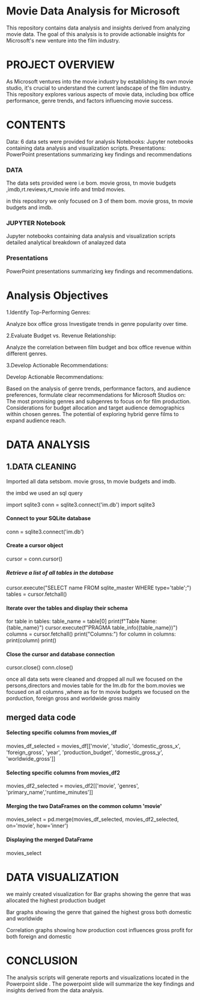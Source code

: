 # Movie Data Analysis for Microsoft
This repository contains data analysis and insights derived from analyzing movie data. The goal of this analysis is to provide actionable insights for Microsoft's new venture into the film industry.

# PROJECT OVERVIEW
As Microsoft ventures into the movie industry by establishing its own movie studio, it's crucial to understand the current landscape of the film industry. This repository explores various aspects of movie data, including box office performance, genre trends, and factors influencing movie success.

# CONTENTS
Data: 6 data sets were provided for analysis 
Notebooks: Jupyter notebooks containing data analysis and visualization scripts.
Presentations: PowerPoint presentations summarizing key findings and recommendations

### DATA
The data sets provided were i.e bom. movie gross, tn movie budgets ,imdb,rt.reviews,rt_movie info and tmbd movies.

in this repository we only focused on 3 of them  bom. movie gross, tn movie budgets and imdb.

### JUPYTER Notebook
Jupyter notebooks containing data analysis and visualization scripts
detailed analytical breakdown of analayzed data 

### Presentations
 PowerPoint presentations summarizing key findings and recommendations.

# Analysis Objectives
1.Identify Top-Performing Genres:

Analyze box office gross 
Investigate trends in genre popularity over time.

2.Evaluate Budget vs. Revenue Relationship:

Analyze the correlation between film budget and box office revenue within different genres.

3.Develop Actionable Recommendations:

Develop Actionable Recommendations:

Based on the analysis of genre trends, performance factors, and audience preferences,
formulate clear recommendations for Microsoft Studios on:
The most promising genres and subgenres to focus on for film production.
Considerations for budget allocation and target audience demographics within chosen genres.
The potential of exploring hybrid genre films to expand audience reach.


# DATA ANALYSIS 
 ## 1.DATA CLEANING 
 Imported all data setsbom. movie gross, tn movie budgets and imdb.
 
 the imbd we used an sql query 

 import sqlite3
conn = sqlite3.connect('im.db')
import sqlite3

#### Connect to your SQLite database
conn = sqlite3.connect('im.db')

#### Create a cursor object
cursor = conn.cursor()

##### Retrieve a list of all tables in the database
cursor.execute("SELECT name FROM sqlite_master WHERE type='table';")
tables = cursor.fetchall()

#### Iterate over the tables and display their schema
for table in tables:
    table_name = table[0]
    print(f"Table Name: {table_name}")
    cursor.execute(f"PRAGMA table_info({table_name})")
    columns = cursor.fetchall()
    print("Columns:")
    for column in columns:
        print(column)
    print()

#### Close the cursor and database connection
cursor.close()
conn.close()

 
once all data sets were cleaned and dropped all null 
we focused on the persons,directors and movies table for the Im.db 
for the bom.movies we focused on all columns ,where as for  tn movie budgets we focused on the porduction, foreign gross and worldwide gross mainly 

## merged data code

#### Selecting specific columns from movies_df
movies_df_selected = movies_df[['movie', 'studio', 'domestic_gross_x', 'foreign_gross', 'year', 'production_budget', 'domestic_gross_y', 'worldwide_gross']]

#### Selecting specific columns from movies_df2
movies_df2_selected = movies_df2[['movie', 'genres', 'primary_name','runtime_minutes']]

#### Merging the two DataFrames on the common column 'movie'
movies_select = pd.merge(movies_df_selected, movies_df2_selected, on='movie', how='inner')

#### Displaying the merged DataFrame
movies_select

# DATA VISUALIZATION 
we mainly created visualization  for 
Bar graphs showing the genre that was allocated the highest production budget 
 
 Bar graphs showing the genre that gained the highest gross both domestic and worldwide


 Correlation  graphs showing how production cost influences gross profit for both  foreign and domestic 



 # CONCLUSION
 The analysis scripts will generate reports and visualizations located in the Powerpoint slide . The powerpoint slide will summarize the key findings and insights derived from the data analysis.